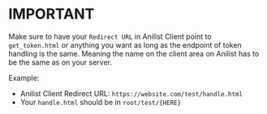 # IMPORTANT
Make sure to have your `Redirect URL` in Anilist Client point to `get_token.html` or anything you want as long as the endpoint of token handling is the same. Meaning the name on the client area on Anilist has to be the same as on your server.

Example:
- Anilist Client Redirect URL: `https://website.com/test/handle.html`
- Your `handle.html` should be in `root/test/{HERE}`